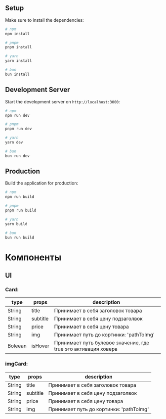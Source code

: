 ## Setup

Make sure to install the dependencies:

```bash
# npm
npm install

# pnpm
pnpm install

# yarn
yarn install

# bun
bun install
```

## Development Server

Start the development server on `http://localhost:3000`:

```bash
# npm
npm run dev

# pnpm
pnpm run dev

# yarn
yarn dev

# bun
bun run dev
```

## Production

Build the application for production:

```bash
# npm
npm run build

# pnpm
pnpm run build

# yarn
yarn build

# bun
bun run build
```


# Компоненты

## UI

### Card:

| type | props | description |
| ----- | ----- | ----- |
| String | title | Принимает в себя заголовок товара |
| String | subtitle| Принимает в себя цену подзаголвок |
| String | price | Принимает в себя цену товара |
| String | img | Принимает путь до кортинки: 'pathToImg' |
| Boleean | isHover | Принимает путь булевое значение, где true это активация ховера |

### imgCard:

| type | props | description |
| ----- | ----- | ----- |
| String | title | Принимает в себя заголовок товара |
| String | subtitle| Принимает в себя цену подзаголвок |
| String | price | Принимает в себя цену товара |
| String | img | Принимает путь до кортинки: 'pathToImg' |